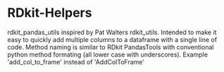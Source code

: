 # RDkit-Helpers
rdkit_pandas_utils inspired by Pat Walters rdkit_utils.
Intended to make it easy to quickly add multiple columns to a dataframe with a single line of code.
Method naming is similar to RDkit PandasTools with conventional python method formating (all lower case with underscores). Example 'add_col_to_frame' instead of 'AddColToFrame'
